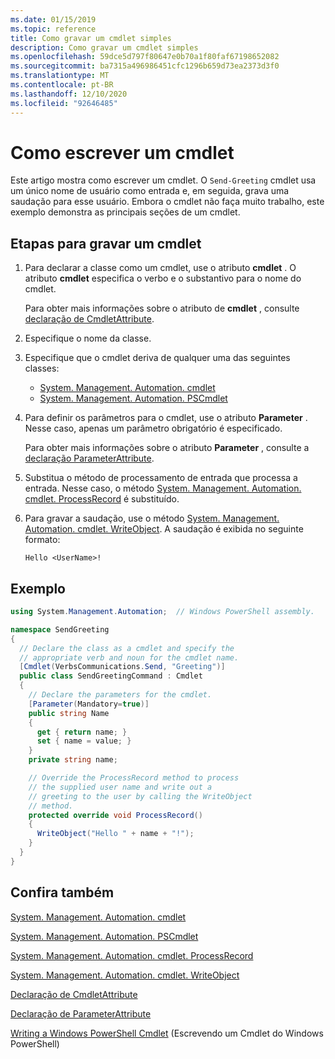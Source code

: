 ```yaml
---
ms.date: 01/15/2019
ms.topic: reference
title: Como gravar um cmdlet simples
description: Como gravar um cmdlet simples
ms.openlocfilehash: 59dce5d797f80647e0b70a1f80faf67198652082
ms.sourcegitcommit: ba7315a496986451cfc1296b659d73ea2373d3f0
ms.translationtype: MT
ms.contentlocale: pt-BR
ms.lasthandoff: 12/10/2020
ms.locfileid: "92646485"
---
```

# <a name="how-to-write-a-cmdlet"></a>Como escrever um cmdlet

Este artigo mostra como escrever um cmdlet. O `Send-Greeting` cmdlet usa um único nome de usuário como entrada e, em seguida, grava uma saudação para esse usuário. Embora o cmdlet não faça muito trabalho, este exemplo demonstra as principais seções de um cmdlet.

## <a name="steps-to-write-a-cmdlet"></a>Etapas para gravar um cmdlet

1. Para declarar a classe como um cmdlet, use o atributo **cmdlet** . O atributo **cmdlet** especifica o verbo e o substantivo para o nome do cmdlet.

   Para obter mais informações sobre o atributo de **cmdlet** , consulte [declaração de CmdletAttribute](cmdlet-attribute-declaration.md).

2. Especifique o nome da classe.

3. Especifique que o cmdlet deriva de qualquer uma das seguintes classes:

   * [System. Management. Automation. cmdlet](/dotnet/api/System.Management.Automation.Cmdlet)
   * [System. Management. Automation. PSCmdlet](/dotnet/api/System.Management.Automation.PSCmdlet)

4. Para definir os parâmetros para o cmdlet, use o atributo **Parameter** . Nesse caso, apenas um parâmetro obrigatório é especificado.

   Para obter mais informações sobre o atributo **Parameter** , consulte a [declaração ParameterAttribute](parameter-attribute-declaration.md).

5. Substitua o método de processamento de entrada que processa a entrada. Nesse caso, o método [System. Management. Automation. cmdlet. ProcessRecord](/dotnet/api/System.Management.Automation.Cmdlet.ProcessRecord) é substituído.

6. Para gravar a saudação, use o método [System. Management. Automation. cmdlet. WriteObject](/dotnet/api/System.Management.Automation.Cmdlet.WriteObject).
   A saudação é exibida no seguinte formato:

   ```Output
   Hello <UserName>!
   ```

## <a name="example"></a>Exemplo

```csharp
using System.Management.Automation;  // Windows PowerShell assembly.

namespace SendGreeting
{
  // Declare the class as a cmdlet and specify the
  // appropriate verb and noun for the cmdlet name.
  [Cmdlet(VerbsCommunications.Send, "Greeting")]
  public class SendGreetingCommand : Cmdlet
  {
    // Declare the parameters for the cmdlet.
    [Parameter(Mandatory=true)]
    public string Name
    {
      get { return name; }
      set { name = value; }
    }
    private string name;

    // Override the ProcessRecord method to process
    // the supplied user name and write out a
    // greeting to the user by calling the WriteObject
    // method.
    protected override void ProcessRecord()
    {
      WriteObject("Hello " + name + "!");
    }
  }
}
```

## <a name="see-also"></a>Confira também

[System. Management. Automation. cmdlet](/dotnet/api/System.Management.Automation.Cmdlet)

[System. Management. Automation. PSCmdlet](/dotnet/api/System.Management.Automation.PSCmdlet)

[System. Management. Automation. cmdlet. ProcessRecord](/dotnet/api/System.Management.Automation.Cmdlet.ProcessRecord)

[System. Management. Automation. cmdlet. WriteObject](/dotnet/api/System.Management.Automation.Cmdlet.WriteObject)

[Declaração de CmdletAttribute](cmdlet-attribute-declaration.md)

[Declaração de ParameterAttribute](parameter-attribute-declaration.md)

[Writing a Windows PowerShell Cmdlet](writing-a-windows-powershell-cmdlet.md) (Escrevendo um Cmdlet do Windows PowerShell)
